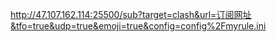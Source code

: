 http://47.107.162.114:25500/sub?target=clash&url=订阅网址&tfo=true&udp=true&emoji=true&config=config%2Fmyrule.ini
